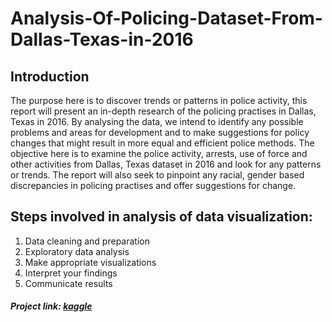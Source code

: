 # Analysis-Of-Policing-Dataset-From-Dallas-Texas-in-2016

## Introduction
The purpose here is to discover trends or patterns in police activity, this report will present an in-depth research of the policing practises in Dallas, Texas in 2016. By analysing the data, we intend to identify any possible problems and areas for development and to make suggestions for policy changes that might result in more equal and efficient police methods.
The objective here is to examine the police activity, arrests, use of force and other activities from Dallas, Texas dataset in 2016 and look for any patterns or trends. The report will also seek to pinpoint any racial, gender based discrepancies in policing practises and offer suggestions for change.

## Steps involved in analysis of data visualization:
1. Data cleaning and preparation
2. Exploratory data analysis
3. Make appropriate visualizations
4. Interpret your findings
5. Communicate results

##### Project link: [kaggle](https://www.kaggle.com/code/maheshshekar72/data-visualization-using-r/report?scriptVersionId=128523784)
